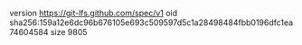 version https://git-lfs.github.com/spec/v1
oid sha256:159a12e6dc96b676105e693c509597d5c1a28498484fbb0196dfc1ea74604584
size 9805

